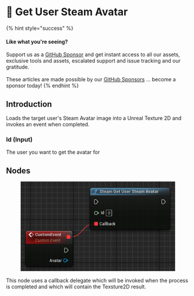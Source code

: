 # 🔵 Get User Steam Avatar

{% hint style="success" %}
#### Like what you're seeing?

Support us as a [GitHub Sponsor](../../../become-a-sponsor/) and get instant access to all our assets, exclusive tools and assets, escalated support and issue tracking and our gratitude.\
\
These articles are made possible by our [GitHub Sponsors](../../../become-a-sponsor/) ... become a sponsor today!
{% endhint %}

## Introduction

Loads the target user's Steam Avatar image into a Unreal Texture 2D and invokes an event when completed.

### Id (Input)

The user you want to get the avatar for

## Nodes

<figure><img src="../../../.gitbook/assets/image (203).png" alt=""><figcaption></figcaption></figure>

This node uses a callback delegate which will be invoked when the process is completed and which will contain the Texsture2D result.
